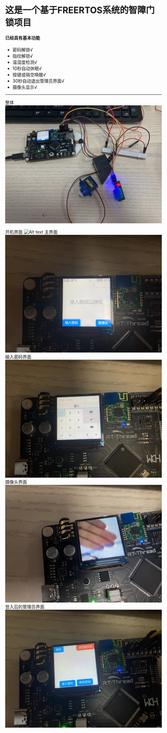 # 这是一个基于FREERTOS系统的智障门锁项目
#### 已经具有基本功能

+ 密码解锁√
+ 指纹解锁√
+ 温湿度检测√
+ 10秒自动休眠√
+ 按键或隔空唤醒√
+ 30秒自动退出管理员界面√
+ 摄像头显示√

-------------
整体
![图 0](images/c0e51da1232f548c8974679742dfd3a8f95d37d095ffec3e17905f777ab6ecb2.png)  

开机界面
![Alt text](9b38b39a57de8e577523abd09c8f549.jpg)
主界面
![图 2](images/6737791b03dcea6996a666dcc9d5bf373d49b3408100c8e468b190b5db1df276.png)  
输入密码界面
![图 3](images/e6ff3a13f0e5d18fec4823127b2744ff0695de4ada08e0498601f6ac6a82cf00.png)  
摄像头界面
![图 4](images/7693fbcd576f51b428457071f8b67ac87c2d0ce7958840225e216986f4bc209d.png)  
登入后的管理员界面
![图 5](images/87939c8afa2004e6423b8243f5cc6d0981b3d15c0627c9c3c3399d576e36aaa2.png)  

